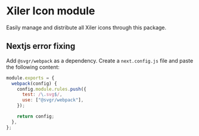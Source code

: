 # Xiler Icon module

Easily manage and distribute all Xiler icons through this package.

## Nextjs error fixing

Add `@svgr/webpack` as a dependency.
Create a `next.config.js` file and paste the following content:
```js
module.exports = {
  webpack(config) {
    config.module.rules.push({
      test: /\.svg$/,
      use: ["@svgr/webpack"],
    });

    return config;
  },
};
```
